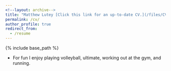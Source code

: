 ```yaml
---
<!--layout: archive-->
title: "Matthew Lutey [Click this link for an up-to-date CV.](/files/CV2020-1.pdf)"
permalink: /cv/
author_profile: true
redirect_from:
  - /resume
---
```

{% include base_path %}
* For fun I enjoy playing volleyball, ultimate,  working out at the gym, and running.
<!-- * I've been spending my free time putting different operating systems on both Mac and Windows PCs. I've been running operating systems inside a virtual environment (Windows inside Mac, and Linux inside Windows), removing an operating system (Windows) and adding a new one (Linux), booting a computer into two different operating systems (Windows, and Linux), and lastly booting an operating system from an external drive (Windows on Mac). Just for a project. -->
